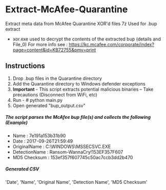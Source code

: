 # Extract-McAfee-Quarantine
Extract meta data from McAfee Quarantine XOR'd files
7z Used for .bup extract
- xor.exe used to decrypt the contents of the extracted bup (details and File_0)
For more info see : https://kc.mcafee.com/corporate/index?page=content&id=KB72755&pmv=print

## Instructions
1. Drop .bup files in the Quarantine directory
2. Add the Quarantine directory to Windows defender exceptions
3. **Important** - This script extracts potential malicious binaries – Take precautions (Disconnect from WiFi, etc)
4. Run - # python main.py
5. Open generated "bup_output.csv"

##### The script parses the McAfee bup file(s) and collects the following (Example)

- Name : 7e191a153b31b90
- Date : 2017-09-26T21:59:49
- OriginalName : C:\WINDOWS\MSSECSVC.EXE
- DetectionName : Ransom-WannaCry!153EF357F607
- MD5 Checksum : 153ef357f607745c50ac7ccb3dd2b470


##### Generated CSV 
'Date', 'Name', 'Original Name', 'Detection Name', 'MD5 Checksum'
